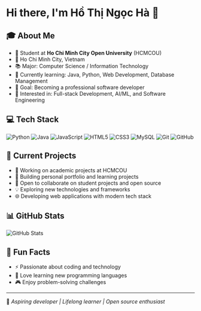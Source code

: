 # Hi there, I'm Hồ Thị Ngọc Hà 👋

## 🎓 About Me
- 🏫 Student at **Ho Chi Minh City Open University** (HCMCOU)
- 📍 Ho Chi Minh City, Vietnam
- 📚 Major: Computer Science / Information Technology
- 🌱 Currently learning: Java, Python, Web Development, Database Management
- 🎯 Goal: Becoming a professional software developer
- 💼 Interested in: Full-stack Development, AI/ML, and Software Engineering

## 💻 Tech Stack
![Python](https://img.shields.io/badge/-Python-3776AB?style=flat&logo=python&logoColor=white)
![Java](https://img.shields.io/badge/-Java-007396?style=flat&logo=java&logoColor=white)
![JavaScript](https://img.shields.io/badge/-JavaScript-F7DF1E?style=flat&logo=javascript&logoColor=black)
![HTML5](https://img.shields.io/badge/-HTML5-E34F26?style=flat&logo=html5&logoColor=white)
![CSS3](https://img.shields.io/badge/-CSS3-1572B6?style=flat&logo=css3&logoColor=white)
![MySQL](https://img.shields.io/badge/-MySQL-4479A1?style=flat&logo=mysql&logoColor=white)
![Git](https://img.shields.io/badge/-Git-F05032?style=flat&logo=git&logoColor=white)
![GitHub](https://img.shields.io/badge/-GitHub-181717?style=flat&logo=github&logoColor=white)

## 🚀 Current Projects
- 🔭 Working on academic projects at HCMCOU
- 📝 Building personal portfolio and learning projects
- 👯 Open to collaborate on student projects and open source
- 💡 Exploring new technologies and frameworks
- 🌐 Developing web applications with modern tech stack

## 📊 GitHub Stats
![GitHub Stats](https://github-readme-stats.vercel.app/api?username=YOUR_GITHUB_USERNAME&show_icons=true&theme=radical)

## 🌟 Fun Facts
- ⚡ Passionate about coding and technology
- 📖 Love learning new programming languages
- 🎮 Enjoy problem-solving challenges

---
💙 *Aspiring developer | Lifelong learner | Open source enthusiast*
